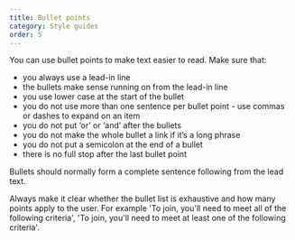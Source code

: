 ```yaml
---
title: Bullet points 
category: Style guides
order: 5
---
```



You can use bullet points to make text easier to read. Make sure that:
*	you always use a lead-in line
*	the bullets make sense running on from the lead-in line
*	you use lower case at the start of the bullet
*	you do not use more than one sentence per bullet point - use commas or dashes to expand on an item
*	you do not put ‘or’ or ‘and’ after the bullets
*	you do not make the whole bullet a link if it’s a long phrase
*	you do not put a semicolon at the end of a bullet
*	there is no full stop after the last bullet point

Bullets should normally form a complete sentence following from the lead text. 

Always make it clear whether the bullet list is exhaustive and how many points apply to the user. For example 'To join, you'll need to meet all of the following criteria', 'To join, you'll need to meet at least one of the following criteria'. 
